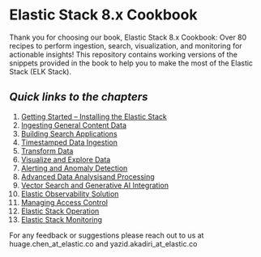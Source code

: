 # Elastic Stack 8.x Cookbook
Thank you for choosing our book, Elastic Stack 8.x Cookbook: Over 80 recipes to perform ingestion, search, visualization, and monitoring for actionable insights! 
This repository contains working versions of the snippets provided in the book to help you to make the most of the Elastic Stack (ELK Stack).

## <em>Quick links to the chapters</em>
1. [Getting Started – Installing
  the Elastic Stack](Chapter1)
2. [Ingesting General Content Data](Chapter2)
3. [Building Search Applications](Chapter3)
4. [Timestamped Data Ingestion](Chapter4)
5. [Transform Data](Chapter5)
6. [Visualize and Explore Data](Chapter6)
7. [Alerting and
   Anomaly Detection](Chapter7)
8. [Advanced Data
   Analysisand Processing](Chapter8)
9. [Vector Search and Generative AI Integration](Chapter9)
10. [Elastic Observability Solution](Chapter10)
11. [Managing Access Control](Chapter11)
12. [Elastic Stack Operation](Chapter12)
13. [Elastic Stack Monitoring](Chapter13)


For any feedback or suggestions please reach out to us at huage.chen_at_elastic.co and yazid.akadiri_at_elastic.co
